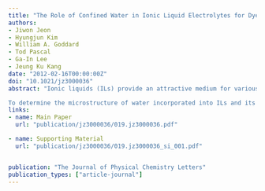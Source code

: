 ```yaml
---
title: "The Role of Confined Water in Ionic Liquid Electrolytes for Dye-Sensitized Solar Cells"
authors:
- Jiwon Jeon
- Hyungjun Kim
- William A. Goddard
- Tod Pascal
- Ga-In Lee
- Jeung Ku Kang
date: "2012-02-16T00:00:00Z"
doi: "10.1021/jz3000036"
abstract: "Ionic liquids (ILs) provide an attractive medium for various chemical and redox reactions, where they are generally regarded as hydrophobic. However, Seddon et al. discovered that 4−10 wt % water absorbs into ILs that contain bulky anions, and Cammarata et al. found that the molecular state of water in ILs is dramatically different from that of bulk liquid water or that of water vapor.

To determine the microstructure of water incorporated into ILs and its impact on properties, we carried out first-principles-based molecular dynamics simulations. We find water in three distinct phases depending on water content, and that the transport properties depend on the nature of the water phases. These results suggest that the optimal water content is ∼10% mole fraction of water molecules (∼1.1 wt %) for applications such as nonvolatile electrolytes for dye-sensitized solar cells (DSSCs). This suggests a strategy for improving the performance of IL DSSCs by replacing water with additives that would play the same role as water (since too much water can deteriorate performance at the anode−dye interface)."
links:
- name: Main Paper
  url: "publication/jz3000036/019.jz3000036.pdf"

- name: Supporting Material
  url: "publication/jz3000036/019.jz3000036_si_001.pdf"


publication: "The Journal of Physical Chemistry Letters"
publication_types: ["article-journal"]
---
```


